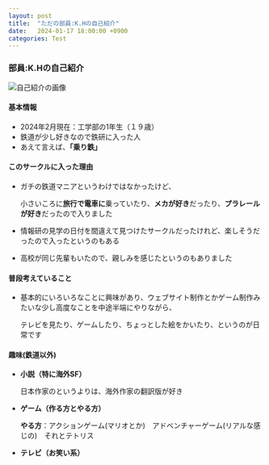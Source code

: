 ```yaml
---
layout: post
title:  "ただの部員:K.Hの自己紹介"
date:   2024-01-17 18:00:00 +0900
categories: Test
---
```

### 部員:K.Hの自己紹介
![自己紹介の画像]({{site.baseurl}}/aseets/2023/miyatetsu_self_introduction_KH.png)
#### 基本情報
- 2024年2月現在：工学部の1年生（１９歳）
- 鉄道が少し好きなので鉄研に入った人
- あえて言えば、**「乗り鉄」**
#### このサークルに入った理由
- ガチの鉄道マニアというわけではなかったけど、
  
  小さいころに**旅行で電車に**乗っていたり、**メカが好き**だったり、**プラレールが好き**だったので入りました
- 情報研の見学の日付を間違えて見つけたサークルだったけれど、楽しそうだったので入ったというのもある
- 高校が同じ先輩もいたので、親しみを感じたというのもありました
#### 普段考えていること
- 基本的にいろいろなことに興味があり、ウェブサイト制作とかゲーム制作みたいな少し高度なことを中途半端にやりながら、

  テレビを見たり、ゲームしたり、ちょっとした絵をかいたり、というのが日常です
#### 趣味(鉄道以外)
- **小説（特に海外SF）**

  日本作家のというよりは、海外作家の翻訳版が好き
- **ゲーム（作る方とやる方）**

  **やる方**：アクションゲーム(マリオとか)　アドベンチャーゲーム(リアルな感じの)　それとテトリス
- **テレビ（お笑い系）**
